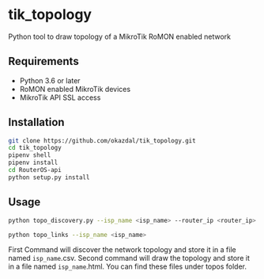 # tik_topology
Python tool to draw topology of a MikroTik RoMON enabled network 

## Requirements
- Python 3.6 or later
- RoMON enabled MikroTik devices
- MikroTik API SSL access

## Installation
```bash
git clone https://github.com/okazdal/tik_topology.git
cd tik_topology
pipenv shell
pipenv install
cd RouterOS-api
python setup.py install
```

## Usage
```bash
python topo_discovery.py --isp_name <isp_name> --router_ip <router_ip> --router_user <router_user> --router_pass <router_pass> --router_port <router_port>

python topo_links --isp_name <isp_name>
``` 

First Command will discover the network topology and store it in a file named `isp_name`.csv. 
Second command will draw the topology and store it in a file named `isp_name`.html.
You can find these files under topos folder.
